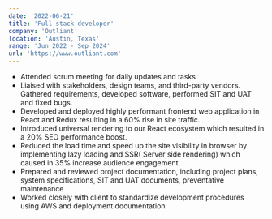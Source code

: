 ```yaml
---
date: '2022-06-21'
title: 'Full stack developer'
company: 'Outliant'
location: 'Austin, Texas'
range: 'Jun 2022 - Sep 2024'
url: 'https://www.outliant.com'
---
```


- Attended scrum meeting for daily updates and tasks
-	Liaised with stakeholders, design teams, and third-party vendors. Gathered requirements, developed software, performed SIT and UAT and fixed bugs.
-	Developed and deployed highly performant frontend web application in React and Redux resulting in a 60% rise in site traffic.
-	Introduced universal rendering to our React ecosystem which resulted in a 20% SEO performance boost.
-	Reduced the load time and speed up the site visibility in browser by implementing lazy loading and SSR( Server side rendering) which caused in 35% increase audience engagement.
-	Prepared and reviewed project documentation, including project plans, system specifications, SIT and UAT documents, preventative maintenance
-	Worked closely with client to standardize development procedures using AWS and deployment documentation


